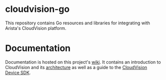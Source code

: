 # cloudvision-go
This repository contains Go resources and libraries for integrating with Arista's CloudVision platform.

# Documentation
Documentation is hosted on this project's [wiki](https://github.com/aristanetworks/cloudvision-go/wiki). It contains an introduction to CloudVision and its [architecture](https://github.com/aristanetworks/cloudvision-go/wiki/CloudVision-Overview) as well as a guide to the [CloudVision Device SDK](https://github.com/aristanetworks/cloudvision-go/wiki/Device-SDK-Introduction).
